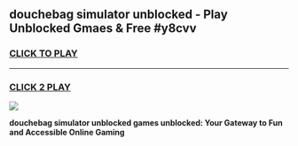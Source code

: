 
## douchebag simulator unblocked - Play Unblocked Gmaes & Free #y8cvv
<h3>
<a href="https://news.freeplayer.one?title=douchebag_simulator_unblocked&ref=03M">CLICK TO PLAY</a></h3>
<hr>

<h3>
<a href="https://news.freeplayer.one?title=douchebag_simulator_unblocked&ref=03M">CLICK 2 PLAY</a>
  
</h3>

<a href="https://news.freeplayer.one?title=douchebag_simulator_unblocked&ref=03M"><img src="https://clearcache.store/games.png"></a>


**douchebag simulator unblocked games unblocked: Your Gateway to Fun and Accessible Online Gaming**
